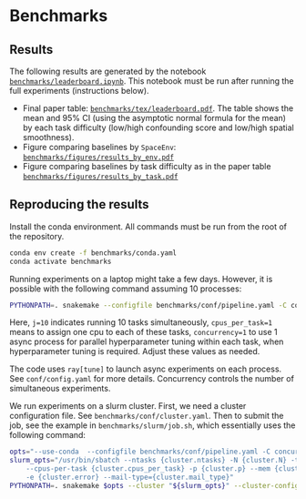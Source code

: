 # Benchmarks

## Results

The following results are generated by the notebook [`benchmarks/leaderboard.ipynb`](https://github.com/NSAPH-Projects/space/blob/mauriciogtec/issue125/benchmarks/leaderboard.ipynb). This notebook must be run after running the full experiments (instructions below).

* Final paper table: [`benchmarks/tex/leaderboard.pdf`](https://github.com/NSAPH-Projects/space/blob/mauriciogtec/issue125/benchmarks/tex/leaderboard.pdf). The table shows the mean and 95% CI (using the asymptotic normal formula for the mean) by each task difficulty (low/high confounding score and low/high spatial smoothness).
* Figure comparing baselines by `SpaceEnv`: [`benchmarks/figures/results_by_env.pdf`](https://github.com/NSAPH-Projects/space/blob/mauriciogtec/issue125/benchmarks/figures/results_by_env.pdf)
* Figure comparing baselines by task difficulty as in the paper table [`benchmarks/figures/results_by_task.pdf`](https://github.com/NSAPH-Projects/space/blob/mauriciogtec/issue125/benchmarks/figures/results_by_task.pdf)

## Reproducing the results

Install the conda environment. All commands must be run from the root of the repository.

```bash
conda env create -f benchmarks/conda.yaml
conda activate benchmarks
```

Running experiments on a laptop might take a few days. However, it is possible with the following command assuming 10 processes:

```bash
PYTHONPATH=. snakemake --configfile benchmarks/conf/pipeline.yaml -C concurrency=1 cpus_per_task=1 --use-conda -j=10
```

Here, `j=10` indicates running 10 tasks simultaneously, `cpus_per_task=1` means to assign one cpu to each of these tasks, `concurrency=1` to use 1 async process for parallel hyperparameter tuning within each task, when hyperparameter tuning is required. Adjust these values as needed.

 The code uses `ray[tune]` to launch async experiments on each process. See `conf/config.yaml` for more details. Concurrency controls the number of simultaneous experiments.


We run experiments on a slurm cluster. First, we need a cluster configuration file. See `benchmarks/conf/cluster.yaml`. Then to submit the job, see the example in `benchmarks/slurm/job.sh`, which essentially uses the following command:


```bash
opts="--use-conda  --configfile benchmarks/conf/pipeline.yaml -C concurrency=10  cpus_per_task=2"
slurm_opts="/usr/bin/sbatch --ntasks {cluster.ntasks} -N {cluster.N} -t {cluster.t} \
    --cpus-per-task {cluster.cpus_per_task} -p {cluster.p} --mem {cluster.mem} -o {cluster.output} \
    -e {cluster.error} --mail-type={cluster.mail_type}"
PYTHONPATH=. snakemake $opts --cluster "${slurm_opts}" --cluster-config benchmarks/conf/cluster.yaml  -j 100
```
